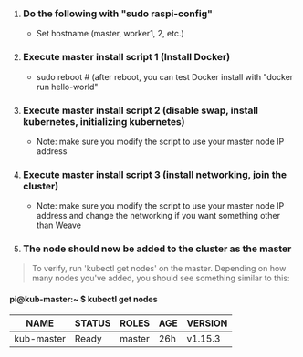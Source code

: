 1. ### Do the following with "sudo raspi-config"  
    * Set hostname (master, worker1, 2, etc.)  
  
2. ### Execute master install script 1 (Install Docker)
    * sudo reboot # (after reboot, you can test Docker install with "docker run hello-world"
 
3. ### Execute master install script 2 (disable swap, install kubernetes, initializing kubernetes)
    * Note: make sure you modify the script to use your master node IP address
  
  
4. ### Execute master install script 3 (install networking, join the cluster)
    * Note: make sure you modify the script to use your master node IP address and change the networking if you want something other than Weave
  
  
5. ### The node should now be added to the cluster as the master
> To verify, run 'kubectl get nodes' on the master.  Depending on how many nodes you've added, you should see something similar to this:
#### pi@kub-master:~ $ kubectl get nodes
| NAME       | STATUS | ROLES  | AGE | VERSION |
| ---------- | ------ | ------ | --- | ------- |
| kub-master | Ready  | master | 26h | v1.15.3 |
